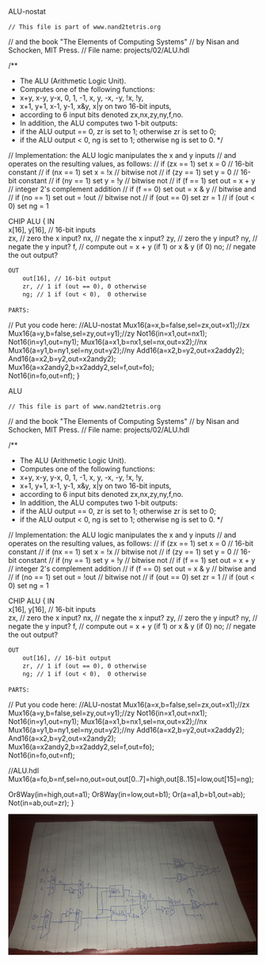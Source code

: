 ALU-nostat

    // This file is part of www.nand2tetris.org
// and the book "The Elements of Computing Systems"
// by Nisan and Schocken, MIT Press.
// File name: projects/02/ALU.hdl

/**
 * The ALU (Arithmetic Logic Unit).
 * Computes one of the following functions:
 * x+y, x-y, y-x, 0, 1, -1, x, y, -x, -y, !x, !y,
 * x+1, y+1, x-1, y-1, x&y, x|y on two 16-bit inputs, 
 * according to 6 input bits denoted zx,nx,zy,ny,f,no.
 * In addition, the ALU computes two 1-bit outputs:
 * if the ALU output == 0, zr is set to 1; otherwise zr is set to 0;
 * if the ALU output < 0, ng is set to 1; otherwise ng is set to 0.
 */

// Implementation: the ALU logic manipulates the x and y inputs
// and operates on the resulting values, as follows:
// if (zx == 1) set x = 0        // 16-bit constant
// if (nx == 1) set x = !x       // bitwise not
// if (zy == 1) set y = 0        // 16-bit constant
// if (ny == 1) set y = !y       // bitwise not
// if (f == 1)  set out = x + y  // integer 2's complement addition
// if (f == 0)  set out = x & y  // bitwise and
// if (no == 1) set out = !out   // bitwise not
// if (out == 0) set zr = 1
// if (out < 0) set ng = 1

CHIP ALU {
    IN  
        x[16], y[16],  // 16-bit inputs        
        zx, // zero the x input?
        nx, // negate the x input?
        zy, // zero the y input?
        ny, // negate the y input?
        f,  // compute out = x + y (if 1) or x & y (if 0)
        no; // negate the out output?

    OUT 
        out[16], // 16-bit output
        zr, // 1 if (out == 0), 0 otherwise
        ng; // 1 if (out < 0),  0 otherwise

    PARTS:
   // Put you code here:
   //ALU-nostat
   Mux16(a=x,b=false,sel=zx,out=x1);//zx
   Mux16(a=y,b=false,sel=zy,out=y1);//zy
   Not16(in=x1,out=nx1);
   Not16(in=y1,out=ny1);
   Mux16(a=x1,b=nx1,sel=nx,out=x2);//nx
   Mux16(a=y1,b=ny1,sel=ny,out=y2);//ny
   Add16(a=x2,b=y2,out=x2addy2);
   And16(a=x2,b=y2,out=x2andy2);
   Mux16(a=x2andy2,b=x2addy2,sel=f,out=fo);  
   Not16(in=fo,out=nf);
}

ALU

    // This file is part of www.nand2tetris.org
// and the book "The Elements of Computing Systems"
// by Nisan and Schocken, MIT Press.
// File name: projects/02/ALU.hdl

/**
 * The ALU (Arithmetic Logic Unit).
 * Computes one of the following functions:
 * x+y, x-y, y-x, 0, 1, -1, x, y, -x, -y, !x, !y,
 * x+1, y+1, x-1, y-1, x&y, x|y on two 16-bit inputs, 
 * according to 6 input bits denoted zx,nx,zy,ny,f,no.
 * In addition, the ALU computes two 1-bit outputs:
 * if the ALU output == 0, zr is set to 1; otherwise zr is set to 0;
 * if the ALU output < 0, ng is set to 1; otherwise ng is set to 0.
 */

// Implementation: the ALU logic manipulates the x and y inputs
// and operates on the resulting values, as follows:
// if (zx == 1) set x = 0        // 16-bit constant
// if (nx == 1) set x = !x       // bitwise not
// if (zy == 1) set y = 0        // 16-bit constant
// if (ny == 1) set y = !y       // bitwise not
// if (f == 1)  set out = x + y  // integer 2's complement addition
// if (f == 0)  set out = x & y  // bitwise and
// if (no == 1) set out = !out   // bitwise not
// if (out == 0) set zr = 1
// if (out < 0) set ng = 1

CHIP ALU {
    IN  
        x[16], y[16],  // 16-bit inputs        
        zx, // zero the x input?
        nx, // negate the x input?
        zy, // zero the y input?
        ny, // negate the y input?
        f,  // compute out = x + y (if 1) or x & y (if 0)
        no; // negate the out output?

    OUT 
        out[16], // 16-bit output
        zr, // 1 if (out == 0), 0 otherwise
        ng; // 1 if (out < 0),  0 otherwise

    PARTS:
   // Put you code here:
   //ALU-nostat
   Mux16(a=x,b=false,sel=zx,out=x1);//zx
   Mux16(a=y,b=false,sel=zy,out=y1);//zy
   Not16(in=x1,out=nx1);
   Not16(in=y1,out=ny1);
   Mux16(a=x1,b=nx1,sel=nx,out=x2);//nx
   Mux16(a=y1,b=ny1,sel=ny,out=y2);//ny
   Add16(a=x2,b=y2,out=x2addy2);
   And16(a=x2,b=y2,out=x2andy2);
   Mux16(a=x2andy2,b=x2addy2,sel=f,out=fo);  
   Not16(in=fo,out=nf);
   
   
   //ALU.hdl
   Mux16(a=fo,b=nf,sel=no,out=out,out[0..7]=high,out[8..15]=low,out[15]=ng);

   Or8Way(in=high,out=a1);
   Or8Way(in=low,out=b1);
   Or(a=a1,b=b1,out=ab);
   Not(in=ab,out=zr);
}

![image](https://github.com/mnnmnm/co109a/blob/master/homework/pic/work4.jpg)